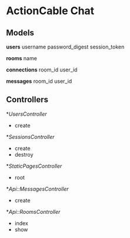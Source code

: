 # ActionCable Chat

## Models

**users**
username
password_digest
session_token

**rooms**
name

**connections**
room_id
user_id

**messages**
room_id
user_id


## Controllers

**UsersController*
* create

**SessionsController*
* create
* destroy

**StaticPagesController*
* root

**Api::MessagesController*
* create

**Api::RoomsController*
* index
* show
